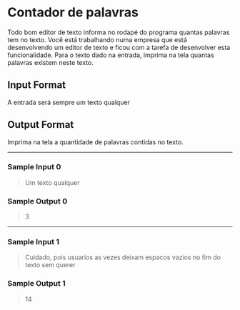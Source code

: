 # Contador de palavras

Todo bom editor de texto informa no rodapé do programa quantas palavras tem no texto. Você está trabalhando numa empresa que está desenvolvendo um editor de texto e ficou com a tarefa de desenvolver esta funcionalidade. Para o texto dado na entrada, imprima na tela quantas palavras existem neste texto.

## Input Format

A entrada será sempre um texto qualquer

## Output Format

Imprima na tela a quantidade de palavras contidas no texto.

---
### Sample Input 0
> Um texto qualquer

### Sample Output 0
> 3
---
### Sample Input 1
>  Cuidado, pois usuarios as vezes deixam espacos vazios no fim do texto sem querer 

### Sample Output 1
> 14